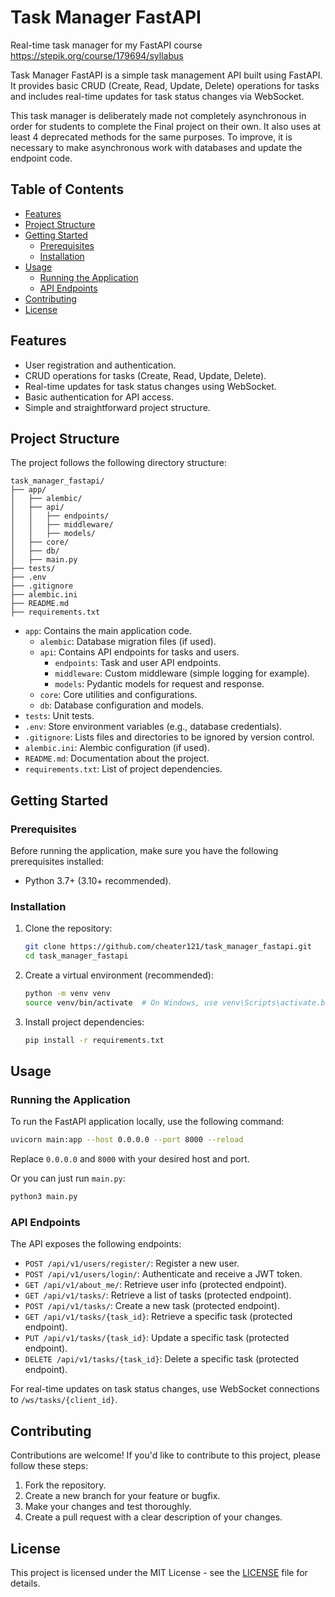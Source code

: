 # Task Manager FastAPI
Real-time task manager for my FastAPI course
https://stepik.org/course/179694/syllabus

Task Manager FastAPI is a simple task management API built using FastAPI. 
It provides basic CRUD (Create, Read, Update, Delete) operations for tasks and includes real-time updates for task status changes via WebSocket.

This task manager is deliberately made not completely asynchronous in order for students to complete the Final project on their own. It also uses at least 4 deprecated methods for the same purposes. To improve, it is necessary to make asynchronous work with databases and update the endpoint code.

## Table of Contents

- [Features](#features)
- [Project Structure](#project-structure)
- [Getting Started](#getting-started)
  - [Prerequisites](#prerequisites)
  - [Installation](#installation)
- [Usage](#usage)
  - [Running the Application](#running-the-application)
  - [API Endpoints](#api-endpoints)
- [Contributing](#contributing)
- [License](#license)

## Features

- User registration and authentication.
- CRUD operations for tasks (Create, Read, Update, Delete).
- Real-time updates for task status changes using WebSocket.
- Basic authentication for API access.
- Simple and straightforward project structure.

## Project Structure

The project follows the following directory structure:

```
task_manager_fastapi/
├── app/
│   ├── alembic/
│   ├── api/
│   │   ├── endpoints/
│   │   ├── middleware/
│   │   ├── models/
│   ├── core/
│   ├── db/
│   ├── main.py
├── tests/
├── .env
├── .gitignore
├── alembic.ini
├── README.md
├── requirements.txt
```

- `app`: Contains the main application code.
  - `alembic`: Database migration files (if used).
  - `api`: Contains API endpoints for tasks and users.
    - `endpoints`: Task and user API endpoints.
    - `middleware`: Custom middleware (simple logging for example).
    - `models`: Pydantic models for request and response.
  - `core`: Core utilities and configurations.
  - `db`: Database configuration and models.
- `tests`: Unit tests.
- `.env`: Store environment variables (e.g., database credentials).
- `.gitignore`: Lists files and directories to be ignored by version control.
- `alembic.ini`: Alembic configuration (if used).
- `README.md`: Documentation about the project.
- `requirements.txt`: List of project dependencies.

## Getting Started

### Prerequisites

Before running the application, make sure you have the following prerequisites installed:

- Python 3.7+ (3.10+ recommended).

### Installation

1. Clone the repository:

   ```bash
   git clone https://github.com/cheater121/task_manager_fastapi.git
   cd task_manager_fastapi
   ```

2. Create a virtual environment (recommended):

   ```bash
   python -m venv venv
   source venv/bin/activate  # On Windows, use venv\Scripts\activate.bat
   ```

3. Install project dependencies:

   ```bash
   pip install -r requirements.txt
   ```

## Usage

### Running the Application

To run the FastAPI application locally, use the following command:

```bash
uvicorn main:app --host 0.0.0.0 --port 8000 --reload
```

Replace `0.0.0.0` and `8000` with your desired host and port.

Or you can just run `main.py`:
```bash
python3 main.py
```

### API Endpoints

The API exposes the following endpoints:

- `POST /api/v1/users/register/`: Register a new user.
- `POST /api/v1/users/login/`: Authenticate and receive a JWT token.
- `GET /api/v1/about_me/`: Retrieve user info (protected endpoint).
- `GET /api/v1/tasks/`: Retrieve a list of tasks (protected endpoint).
- `POST /api/v1/tasks/`: Create a new task (protected endpoint).
- `GET /api/v1/tasks/{task_id}`: Retrieve a specific task (protected endpoint). 
- `PUT /api/v1/tasks/{task_id}`: Update a specific task (protected endpoint).
- `DELETE /api/v1/tasks/{task_id}`: Delete a specific task (protected endpoint). 

For real-time updates on task status changes, use WebSocket connections to `/ws/tasks/{client_id}`.

## Contributing

Contributions are welcome! If you'd like to contribute to this project, please follow these steps:

1. Fork the repository.
2. Create a new branch for your feature or bugfix.
3. Make your changes and test thoroughly.
4. Create a pull request with a clear description of your changes.

## License

This project is licensed under the MIT License - see the [LICENSE](LICENSE) file for details.

